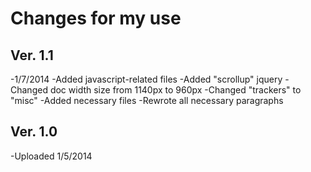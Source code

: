 Changes for my use
====================

Ver. 1.1
--------------------
-1/7/2014
-Added javascript-related files
-Added "scrollup" jquery
-Changed doc width size from 1140px to 960px
-Changed "trackers" to "misc"
-Added necessary files
-Rewrote all necessary paragraphs

Ver. 1.0 
-------------------
-Uploaded 1/5/2014
